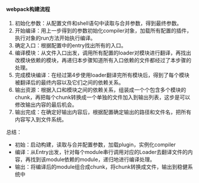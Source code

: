 #### webpack构建流程
1. 初始化参数：从配置文件和shell语句中读取与合并参数，得到最终参数。
2. 开始编译：用上一步得到的参数初始化compiler对象，加载所有配置的插件，执行对象的run方法开始执行编译。
3. 确定入口：根据配置中的entry找出所有的入口。
4. 编译模块：从文件入口出发，调用所有配置的loader对模块进行翻译，再找出改模块依赖的模块，再递归本步骤知道所有入口依赖的文件都经过了本步骤的处理。
5. 完成模块编译：在经过第4步使用loader翻译完所有模块后，得到了每个模块被翻译后的最终内容以及它们之间的依赖关系。
6. 输出资源：根据入口和模块之间的依赖关系，组装成一个个包含多个模块的chunk，再把每个chunk转换成一个单独的文件加入到输出列表，这步是可以修改输出内容的最后机会。
7. 输出完成：在确定好输出内容后，根据配置确定输出的路径和文件名，把所有内容写入到文件系统。

总结：
*   初始：启动构建，读取与合并配置参数，加载plugin，实例化compiler
*   编译：从Entry出发，针对每个module串行调用对应的Loader去翻译文件的内容，再找到该module依赖的module，递归地进行编译处理。
*   输出：将编译后的module组合成chunk，将chunk转换成文件，输出到稳健系统中